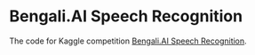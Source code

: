 # Bengali.AI Speech Recognition

The code for Kaggle competition [Bengali.AI Speech Recognition](https://www.kaggle.com/competitions/bengaliai-speech).
